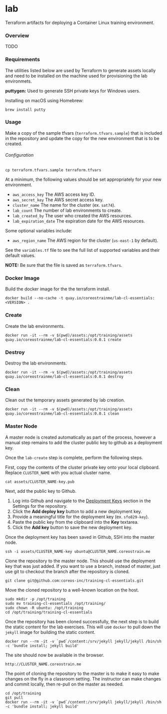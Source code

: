 # lab

Terraform artifacts for deploying a Container Linux training environment.

### Overview

TODO

### Requirements

The utilities listed below are used by Terraform to generate assets locally and need to be installed on the machine used for provisioning the lab environmets.

__puttygen:__ Used to generate SSH private keys for Windows users.

Installing on macOS using Homebrew:

```
brew install putty
```

### Usage

Make a copy of the sample tfvars (`terraform.tfvars.sample`) that is included in
the repository and update the copy for the new environment that is to be
created.

###### Configuration

```
cp terraform.tfvars.sample terraform.tfvars
```

At a minimum, the following values should be set appropriately for your new
environment.

  * `aws_access_key` The AWS access key ID.
  * `aws_secret_key` The AWS secret access key.
  * `cluster_name` The name for the cluster (ex. `sat74`).
  * `lab_count` The number of lab environments to create.
  * `lab_created_by` The user who created the AWS resources.
  * `lab_expiration_date` The expiration date for the AWS resources.

Some optional variables include:

  * `aws_region_name` The AWS region for the cluster (`us-east-1` by default).

See the `variables.tf` file to see the full list of supported variables
and their default values.

__NOTE:__ Be sure that the file is saved as `terraform.tfvars`.

### Docker Image

Build the docker image for the the terraform install.

```
docker build --no-cache -t quay.io/coreostrainme/lab-cl-essentials:<VERSION> .
```

### Create

Create the lab environments.

```
docker run -it --rm -v $(pwd)/assets:/opt/training/assets quay.io/coreostrainme/lab-cl-essentials:0.0.1 create
```

### Destroy

Destroy the lab environments.

```
docker run -it --rm -v $(pwd)/assets:/opt/training/assets quay.io/coreostrainme/lab-cl-essentials:0.0.1 destroy
```

### Clean

Clean out the temporary assets generated by lab creation.

```
docker run -it --rm -v $(pwd)/assets:/opt/training/assets quay.io/coreostrainme/lab-cl-essentials:0.0.1 clean
```

### Master Node

A master node is created automatically as part of the process, however a manual
step remains to add the cluster public key to github as a deployment key.

Once the `lab-create` step is complete, perform the following steps.

First, copy the contents of the cluster private key onto your local clipboard.
Replace `CLUSTER_NAME` with you actual cluster name.

```
cat assets/CLUSTER_NAME-key.pub
```

Next, add the public key to Github.

  1. Log into Github and navigate to the
[Deployment Keys](https://github.com/coreos-inc/training-cl-essentials/settings/keys)
section in the Settings for the repository.
  1. Click the __Add deploy key__ button to add a new deployment key.
  1. Provide a meaningful title for the deployment key (ex. `sfo829-key`).
  1. Paste the public key from the clipboard into the __Key__ textarea.
  1. Click the __Add key__ button to save the new deployment key.

Once the deployment key has been saved in Github, SSH into the master node.

```
ssh -i assets/CLUSTER_NAME-key ubuntu@CLUSTER_NAME.coreostrain.me
```

Clone the repository to the master node. This should use the deployment key that
was just added. If you want to use a branch, instead of master, just use git to
checkout the branch after the repository is cloned.

```
git clone git@github.com:coreos-inc/training-cl-essentials.git
```

Move the cloned repository to a well-known location on the host.

```
sudo mkdir -p /opt/training
sudo mv training-cl-essentials /opt/training/
sudo chown -R ubuntu: /opt/training
cd /opt/training/training-cl-essentials
```

Once the repository has been cloned successfully, the next step is to build the
static content for the lab exercises. This will use `docker` to pull down the
`jekyll` image for building the static content.

```
docker run --rm -it -v `pwd`/content:/srv/jekyll jekyll/jekyll /bin/sh -c 'bundle install; jekyll build'
```

The site should now be available in the browser.

```
http://CLUSTER_NAME.coreostrain.me
```

The point of cloning the repository to the master is to make it easy to make
changes on the fly in a classroom setting. The instructor can make changes and
commit locally, then re-pull on the master as needed.

```
cd /opt/training
git pull
docker run --rm -it -v `pwd`/content:/srv/jekyll jekyll/jekyll /bin/sh -c 'bundle install; jekyll build'
```
